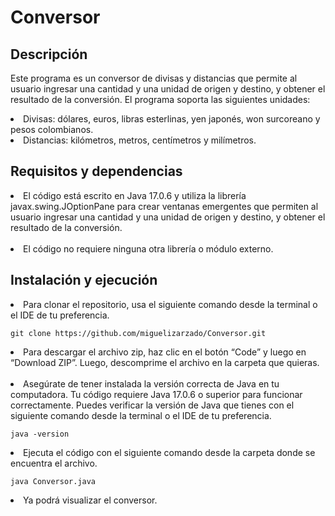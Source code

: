 # Conversor

## Descripción

Este programa es un conversor de divisas y distancias que permite al usuario ingresar una cantidad y una unidad de origen y destino, y obtener el resultado de la conversión. El programa soporta las siguientes unidades:

<li>Divisas: dólares, euros, libras esterlinas, yen japonés, won surcoreano y pesos colombianos.</li>
<li>Distancias: kilómetros, metros, centímetros y milímetros.</li>

## Requisitos y dependencias

<li>El código está escrito en Java 17.0.6 y utiliza la librería javax.swing.JOptionPane
  para crear ventanas emergentes que permiten al usuario ingresar una cantidad y una unidad 
  de origen y destino, y obtener el resultado de la conversión.</li>
  
  <br>
  
<li>El código no requiere ninguna otra librería o módulo externo.</li>

## Instalación y ejecución

<li>Para clonar el repositorio, usa el siguiente comando desde la terminal o el IDE de tu preferencia.</li>

```git clone https://github.com/miguelizarzado/Conversor.git```

<li>Para descargar el archivo zip, haz clic en el botón “Code” y luego en “Download ZIP”. Luego, descomprime el archivo en la carpeta que quieras.</li>
<br>
<li>Asegúrate de tener instalada la versión correcta de Java en tu computadora. Tu código requiere Java 17.0.6 o superior para funcionar correctamente. Puedes verificar la versión de Java que tienes con el siguiente comando desde la terminal o el IDE de tu preferencia.</li>

```java -version```

<li>Ejecuta el código con el siguiente comando desde la carpeta donde se encuentra el archivo.</li>

```java Conversor.java```

<li>Ya podrá visualizar el conversor.</li>

